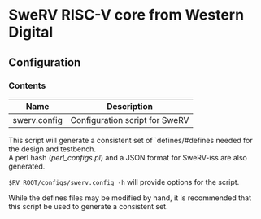 # SweRV RISC-V core from Western Digital

## Configuration

### Contents
Name                    | Description
----------------------  | ------------------------------
swerv.config            | Configuration script for SweRV  


This script will generate a consistent set of `defines/#defines needed for the design and testbench.  
A perl hash (*perl_configs.pl*) and a JSON format for SweRV-iss are also generated.  

`$RV_ROOT/configs/swerv.config -h` will provide options for the script.

While the defines files may be modified by hand, it is recommended that this script be used to generate a consistent set.
